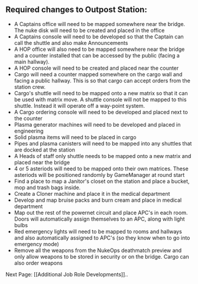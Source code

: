 ## Required changes to Outpost Station:

* A Captains office will need to be mapped somewhere near the bridge. The nuke disk will need to be created and placed in the office
* A Captains console will need to be developed so that the Captain can call the shuttle and also make Announcements
* A HOP office will also need to be mapped somewhere near the bridge and a counter installed that can be accessed by the public (facing a main hallway).
* A HOP console will need to be created and placed near the counter
* Cargo will need a counter mapped somewhere on the cargo wall and facing a public hallway. This is so that cargo can accept orders from the station crew.
* Cargo's shuttle will need to be mapped onto a new matrix so that it can be used with matrix move. A shuttle console will not be mapped to this shuttle. Instead it will operate off a way-point system. 
* A Cargo ordering console will need to be developed and placed next to the counter
* Plasma generator machines will need to be developed and placed in engineering
* Solid plasma items will need to be placed in cargo
* Pipes and plasma canisters will need to be mapped into any shuttles that are docked at the station
* A Heads of staff only shuttle needs to be mapped onto a new matrix and placed near the bridge
* 4 or 5 asteriods will need to be mapped onto their own matrices. These asteriods will be positioned randomly by GameManager at round start
* Find a place to map a Janitor's closet on the station and place a bucket, mop and trash bags inside.
* Create a Cloner machine and place it in the medical department
* Develop and map bruise packs and burn cream and place in medical department
* Map out the rest of the powernet circuit and place APC's in each room. Doors will automatically assign themselves to an APC, along with light bulbs
* Red emergency lights will need to be mapped to rooms and hallways and also automatically assigned to APC's (so they know when to go into emergency mode)
* Remove all the weapons from the NukeOps deathmatch preview and only allow weapons to be stored in security or on the bridge. Cargo can also order weapons

Next Page: [[Additional Job Role Developments]]..
